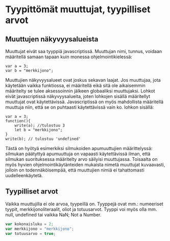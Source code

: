 Tyypittömät muuttujat, tyypilliset arvot
=====================

Muuttujen näkyvyysalueista
------------

Muuttujat eivät saa tyyppiä javascriptissä. Muuttujan nimi, tunnus, voidaan määritellä samaan tapaan kuin monessa ohjelmointikielessä:

```
var a = 3;
var b = "merkkijono";
```

Muuttujien näkyvyysalueet ovat joskus sekavan laajat. Jos muuttujaa, jota käytetään vaikka funktiossa, ei määritellä eikä sitä ole aikaisemmin määritelty se tulee aksessoinnin jälkeen globaaliksi muuttujaksi. Lohkot eivät javascriptissä näkyvyysalueita, joten lohkojen sisällä määritellyt muuttujat ovat käytettävissä. Javascriptissä on myös mahdollista määritellä muuttuja niin, että se on puhtaasti käytettävissä vain ko. lohkon sisällä:

```
var a = 3;
function(){
	write(a); //tulostuu 3
	let b = "merkkijono";
}
write(b); // tulostuu 'undefined'
```

Tästä on hyötyä esimerkiksi silmukoiden apumuuttujien määrittelyssä: silmukan päätyttyä apumuuttuja on vapaasti käytettävissä ilman, että silmukan suorituksessa määritelty arvo säilyisi muuttujassa. Toisaalta on myös hyvien ohjelmointikäytänteiden mukaista nimetä muuttujat kuvaavasti, jolloin on todennäköisempää, että muuttujien nimiä ei tahattomasti uudelleenkäytetä.

Tyypilliset arvot
------------

Vaikka muuttujilla ei ole arvoa, tyypeillä on. Tyyppejä ovat mm.: numeeriset tyypit, merkkijonoliteraalit, oliot ja totuusarvot. Tyyppi voi myös olla mm. null, undefined tai vaikka NaN; Not a Number.

```javascript
var kokonaisluku = 2;
var merkkijono = "merkkijono";
var totuusarvo = true;
```

